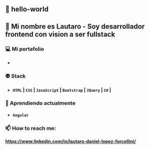## 👋 hello-world 
## 👦 Mi nombre es Lautaro - Soy desarrollador frontend con vision a ser fullstack

### 💻 Mi portafolio 
* #### 

### 👽 Stack
* #### **`HTML`** | **`CSS`** | **`JavaScript`** | **`Bootstrap`** | **`JQuery`** | **`C#`** |

### 🌟 Aprendiendo actualmente
* #### **`Angular`**  

### 📫 How to reach me:
**https://www.linkedin.com/in/lautaro-daniel-lopez-forcellini/**


